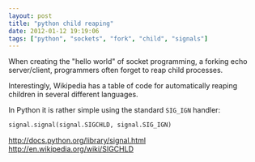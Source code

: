 ```yaml
---
layout: post
title: "python child reaping"
date: 2012-01-12 19:19:06
tags: ["python", "sockets", "fork", "child", "signals"]
---
```


When creating the "hello world" of socket programming, a forking echo
server/client, programmers often forget to reap child processes. 

Interestingly, Wikipedia has a table of code for automatically reaping children
in several different languages.

In Python it is rather simple using the standard `SIG_IGN` handler:

```python
signal.signal(signal.SIGCHLD, signal.SIG_IGN)
```

http://docs.python.org/library/signal.html
http://en.wikipedia.org/wiki/SIGCHLD
